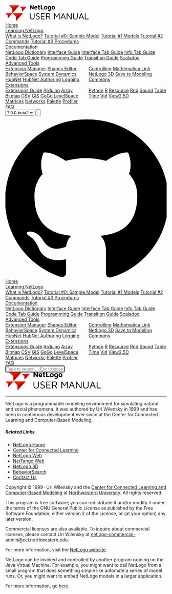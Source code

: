 <!DOCTYPE html>
<html lang="en">
	<head>
		<script src="script.js" type="module"></script>
		<meta charset="UTF-8" />
        <meta http-equiv="Content-Type" content="text/html; charset=UTF-8"/>
        <meta name="viewport" content="width=device-width, initial-scale=1">
		<title>NetLogo 7.0.0-beta2 — User Manual</title>
		<link rel="stylesheet" href="netlogo.css" type="text/css" />
		<link rel="icon" type="image/png" href="favicon/favicon-96x96.png" sizes="96x96" />
		<link rel="icon" type="image/svg+xml" href="favicon/favicon.svg" />
		<link rel="shortcut icon" href="favicon/favicon.ico" />
		<link rel="apple-touch-icon" sizes="180x180" href="favicon/apple-touch-icon.png" />
		<meta name="apple-mobile-web-app-title" content="Docs" />
		<link rel="manifest" href="favicon/site.webmanifest" />
	<body>
	<!------------  NAV  ------------>
<nav class="navbar">
	<input id="menu-toggle" type="checkbox" hidden />
	<div class="navbar__row">
		<div class="navbar__anchor">
			<label class="hamburger" for="menu-toggle"> <span></span><span></span><span></span> </label>
			<a href="/" class="navbar__brand"
				><svg width="261" height="50" viewBox="0 0 261 50" fill="none" xmlns="http://www.w3.org/2000/svg">
					<path
						d="M76.6661 13V-0.340001H79.4261L86.2861 8.9L85.3261 10.9V-0.340001H88.3061V13H85.8661L78.8861 3.88L79.6461 2.42V13H76.6661ZM95.6188 13.3C94.6054 13.3 93.7054 13.0933 92.9188 12.68C92.1454 12.2533 91.5388 11.6533 91.0988 10.88C90.6721 10.0933 90.4588 9.16 90.4588 8.08C90.4588 6.32 90.8921 4.96 91.7588 4C92.6388 3.02667 93.8921 2.54 95.5188 2.54C96.6388 2.54 97.5388 2.78 98.2188 3.26C98.9121 3.74 99.4188 4.44 99.7388 5.36C100.059 6.28 100.212 7.4 100.199 8.72H92.4988L92.1788 6.82H97.7388L97.2988 7.76C97.2854 6.68 97.1321 5.92 96.8388 5.48C96.5454 5.04 96.0654 4.82 95.3988 4.82C95.0254 4.82 94.6854 4.91333 94.3788 5.1C94.0854 5.28667 93.8521 5.6 93.6788 6.04C93.5188 6.46667 93.4388 7.06 93.4388 7.82C93.4388 8.78 93.6654 9.52 94.1188 10.04C94.5854 10.56 95.3254 10.82 96.3388 10.82C96.7121 10.82 97.0788 10.78 97.4388 10.7C97.8121 10.6067 98.1588 10.5 98.4788 10.38C98.7988 10.26 99.0721 10.1533 99.2988 10.06V12.62C98.8188 12.82 98.2788 12.98 97.6788 13.1C97.0921 13.2333 96.4054 13.3 95.6188 13.3ZM106.409 13.4C105.236 13.4 104.363 13.1267 103.789 12.58C103.216 12.02 102.929 11.2333 102.929 10.22V5.16H101.449V2.88H102.929V0.0999992H106.049V2.88H108.269V5.16H106.049V9.84C106.049 10.1867 106.123 10.4467 106.269 10.62C106.416 10.78 106.663 10.86 107.009 10.86C107.209 10.86 107.429 10.82 107.669 10.74C107.909 10.66 108.109 10.56 108.269 10.44V13C107.989 13.1467 107.683 13.2467 107.349 13.3C107.029 13.3667 106.716 13.4 106.409 13.4ZM110.631 13V-0.340001H113.871V10.46H119.671V13H110.631ZM126.185 13.3C124.478 13.3 123.191 12.8467 122.325 11.94C121.471 11.02 121.045 9.67333 121.045 7.9C121.045 5.99333 121.478 4.62667 122.345 3.8C123.225 2.96 124.505 2.54 126.185 2.54C127.318 2.54 128.265 2.73333 129.025 3.12C129.798 3.49333 130.378 4.07333 130.765 4.86C131.165 5.64667 131.365 6.66 131.365 7.9C131.365 9.67333 130.918 11.02 130.025 11.94C129.131 12.8467 127.851 13.3 126.185 13.3ZM126.185 10.92C126.678 10.92 127.085 10.8067 127.405 10.58C127.738 10.34 127.985 10 128.145 9.56C128.318 9.10667 128.405 8.55333 128.405 7.9C128.405 7.15333 128.318 6.56667 128.145 6.14C127.985 5.7 127.738 5.38667 127.405 5.2C127.071 5 126.665 4.9 126.185 4.9C125.678 4.9 125.265 5 124.945 5.2C124.625 5.4 124.385 5.72 124.225 6.16C124.078 6.58667 124.005 7.16667 124.005 7.9C124.005 8.91333 124.178 9.67333 124.525 10.18C124.885 10.6733 125.438 10.92 126.185 10.92ZM137.302 13.3C136.382 13.2467 135.588 13.0333 134.922 12.66C134.268 12.2867 133.755 11.74 133.382 11.02C133.022 10.2867 132.842 9.36667 132.842 8.26C132.842 7.14 132.982 6.21333 133.262 5.48C133.542 4.73333 133.928 4.15333 134.422 3.74C134.928 3.32667 135.535 3.03333 136.242 2.86C136.948 2.68667 137.735 2.6 138.602 2.6C139.442 2.6 140.175 2.70667 140.802 2.92C141.428 3.13333 141.915 3.44 142.262 3.84C142.608 4.24 142.782 4.73333 142.782 5.32V13.12C142.782 13.8267 142.668 14.4467 142.442 14.98C142.215 15.5267 141.875 15.98 141.422 16.34C140.982 16.7133 140.442 16.9933 139.802 17.18C139.175 17.3667 138.448 17.46 137.622 17.46C136.728 17.46 135.962 17.3933 135.322 17.26C134.695 17.14 134.215 16.9867 133.882 16.8V14.18C134.082 14.26 134.375 14.3667 134.762 14.5C135.148 14.6333 135.582 14.74 136.062 14.82C136.542 14.9133 137.022 14.96 137.502 14.96C138.128 14.96 138.608 14.8733 138.942 14.7C139.288 14.5267 139.528 14.2933 139.662 14C139.795 13.7067 139.862 13.3733 139.862 13V11.36L140.442 11.78C140.228 12.0867 139.975 12.3533 139.682 12.58C139.388 12.8067 139.042 12.98 138.642 13.1C138.255 13.2333 137.808 13.3 137.302 13.3ZM138.062 11.06C138.408 11.06 138.728 11.0267 139.022 10.96C139.315 10.88 139.595 10.7667 139.862 10.62V5.98C139.862 5.7 139.782 5.48667 139.622 5.34C139.462 5.19333 139.262 5.09333 139.022 5.04C138.782 4.98667 138.528 4.96 138.262 4.96C137.648 4.96 137.162 5.09333 136.802 5.36C136.455 5.62667 136.202 6 136.042 6.48C135.895 6.94667 135.822 7.48 135.822 8.08C135.822 9 136.028 9.72667 136.442 10.26C136.855 10.7933 137.395 11.06 138.062 11.06ZM149.837 13.3C148.13 13.3 146.844 12.8467 145.977 11.94C145.124 11.02 144.697 9.67333 144.697 7.9C144.697 5.99333 145.13 4.62667 145.997 3.8C146.877 2.96 148.157 2.54 149.837 2.54C150.97 2.54 151.917 2.73333 152.677 3.12C153.45 3.49333 154.03 4.07333 154.417 4.86C154.817 5.64667 155.017 6.66 155.017 7.9C155.017 9.67333 154.57 11.02 153.677 11.94C152.784 12.8467 151.504 13.3 149.837 13.3ZM149.837 10.92C150.33 10.92 150.737 10.8067 151.057 10.58C151.39 10.34 151.637 10 151.797 9.56C151.97 9.10667 152.057 8.55333 152.057 7.9C152.057 7.15333 151.97 6.56667 151.797 6.14C151.637 5.7 151.39 5.38667 151.057 5.2C150.724 5 150.317 4.9 149.837 4.9C149.33 4.9 148.917 5 148.597 5.2C148.277 5.4 148.037 5.72 147.877 6.16C147.73 6.58667 147.657 7.16667 147.657 7.9C147.657 8.91333 147.83 9.67333 148.177 10.18C148.537 10.6733 149.09 10.92 149.837 10.92Z"
						fill="black"
					/>
					<path
						d="M83.9923 44.28C81.6776 44.28 79.8763 43.5987 78.5883 42.236C77.319 40.8733 76.6843 38.9227 76.6843 36.384V25.324H78.7003V36.496C78.7003 38.4933 79.1483 39.9773 80.0443 40.948C80.9403 41.9 82.2563 42.376 83.9923 42.376C85.7283 42.376 87.0536 41.9 87.9683 40.948C88.883 39.9773 89.3403 38.4933 89.3403 36.496V25.324H91.3003V36.384C91.3003 38.0827 91.011 39.52 90.4323 40.696C89.8536 41.872 89.023 42.768 87.9403 43.384C86.8576 43.9813 85.5416 44.28 83.9923 44.28ZM101.083 44.28C100.15 44.28 99.3564 44.2147 98.703 44.084C98.0497 43.9533 97.4617 43.7667 96.939 43.524C96.4163 43.2813 95.847 43.0013 95.231 42.684V40.5C95.8283 41.004 96.631 41.452 97.639 41.844C98.647 42.236 99.823 42.432 101.167 42.432C102.586 42.432 103.612 42.1333 104.247 41.536C104.9 40.92 105.227 40.1453 105.227 39.212C105.227 38.428 105.012 37.8027 104.583 37.336C104.154 36.8507 103.603 36.4587 102.931 36.16C102.259 35.8427 101.55 35.544 100.803 35.264C100.168 35.04 99.5337 34.8067 98.899 34.564C98.283 34.3027 97.723 33.9853 97.219 33.612C96.715 33.22 96.3137 32.7253 96.015 32.128C95.7163 31.512 95.567 30.7467 95.567 29.832C95.567 29.328 95.6603 28.796 95.847 28.236C96.0523 27.676 96.3697 27.1533 96.799 26.668C97.247 26.1827 97.835 25.7907 98.563 25.492C99.3097 25.1933 100.215 25.044 101.279 25.044C102.007 25.044 102.623 25.1 103.127 25.212C103.65 25.3053 104.144 25.4547 104.611 25.66C105.078 25.8467 105.6 26.08 106.179 26.36V28.432C105.694 28.152 105.227 27.9 104.779 27.676C104.35 27.4333 103.864 27.2467 103.323 27.116C102.8 26.9667 102.156 26.892 101.391 26.892C100.476 26.892 99.739 27.0227 99.179 27.284C98.6377 27.5453 98.2363 27.8907 97.975 28.32C97.7323 28.7493 97.611 29.2067 97.611 29.692C97.611 30.4573 97.779 31.064 98.115 31.512C98.4697 31.96 98.955 32.3333 99.571 32.632C100.206 32.912 100.934 33.192 101.755 33.472C102.408 33.696 103.062 33.948 103.715 34.228C104.368 34.4893 104.956 34.8253 105.479 35.236C106.02 35.628 106.45 36.132 106.767 36.748C107.103 37.3453 107.271 38.092 107.271 38.988C107.271 39.828 107.084 40.6587 106.711 41.48C106.338 42.2827 105.703 42.9547 104.807 43.496C103.911 44.0187 102.67 44.28 101.083 44.28ZM111.042 44V25.324H122.83V27.228H113.058V33.668H121.654V35.628H113.058V42.096H122.83V44H111.042ZM127.032 44V25.324H134.704C136.533 25.324 137.905 25.7813 138.82 26.696C139.753 27.6107 140.22 28.964 140.22 30.756C140.22 31.8387 139.996 32.8 139.548 33.64C139.1 34.48 138.474 35.1427 137.672 35.628C136.869 36.1133 135.926 36.356 134.844 36.356L135.684 35.796L141.06 44H138.68L133.136 35.432L134.144 36.468H129.048V44H127.032ZM129.048 34.564H133.78C135.329 34.564 136.449 34.256 137.14 33.64C137.849 33.0053 138.204 32.0907 138.204 30.896C138.204 29.776 137.942 28.8893 137.42 28.236C136.897 27.564 135.917 27.228 134.48 27.228H129.048V34.564ZM152.257 44V25.324H154.441L161.357 35.936L159.985 36.244L167.293 25.324H169.477V44H167.461V27.34H168.357L160.657 38.148L153.545 27.564L154.273 26.528V44H152.257ZM172.141 44L179.589 25.324H181.605L189.025 44H186.869L180.401 27.2L180.821 27.144L174.325 44H172.141ZM175.417 38.176L176.285 36.244H185.441L185.581 38.176H175.417ZM191.674 44V25.324H193.97L205.618 41.76L205.114 42.544V25.324H207.13V44H204.862L192.766 26.948L193.69 26.08V44H191.674ZM218.909 44.28C216.594 44.28 214.793 43.5987 213.505 42.236C212.235 40.8733 211.601 38.9227 211.601 36.384V25.324H213.617V36.496C213.617 38.4933 214.065 39.9773 214.961 40.948C215.857 41.9 217.173 42.376 218.909 42.376C220.645 42.376 221.97 41.9 222.885 40.948C223.799 39.9773 224.257 38.4933 224.257 36.496V25.324H226.217V36.384C226.217 38.0827 225.927 39.52 225.349 40.696C224.77 41.872 223.939 42.768 222.857 43.384C221.774 43.9813 220.458 44.28 218.909 44.28ZM228.887 44L236.335 25.324H238.351L245.771 44H243.615L237.147 27.2L237.567 27.144L231.071 44H228.887ZM232.163 38.176L233.031 36.244H242.187L242.327 38.176H232.163ZM248.419 44V25.324H250.435V42.04H259.983V44H248.419Z"
						fill="black"
					/>
					<g clip-path="url(#clip0_1_80)">
						<g clip-path="url(#paint0_angular_1_80_clip_path)" data-figma-skip-parse="true">
							<g transform="matrix(0.0191234 -0.00861445 0.00861444 0.0191234 24.5732 8.78025)">
								<foreignObject x="-1071.43" y="-1071.43" width="2142.86" height="2142.86"
									><div
										xmlns="http://www.w3.org/1999/xhtml"
										style="
											background: conic-gradient(
												from 90deg,
												rgba(200, 2, 0, 1) 0deg,
												rgba(195, 0, 0, 1) 0.0794891deg,
												rgba(191, 0, 0, 1) 116.448deg,
												rgba(223, 24, 0, 1) 127.48deg,
												rgba(223, 24, 0, 1) 235.378deg,
												rgba(255, 22, 0, 1) 240.998deg,
												rgba(243, 21, 0, 1) 359.438deg,
												rgba(200, 2, 0, 1) 360deg
											);
											height: 100%;
											width: 100%;
											opacity: 1;
										"
									></div
								></foreignObject>
							</g>
						</g>
						<path
							d="M43.6966 0.165806L10.8397 0.178574L21.1584 10.3186L21.9154 24.7658L43.6966 0.165806Z"
							data-figma-gradient-fill="{&#34;type&#34;:&#34;GRADIENT_ANGULAR&#34;,&#34;stops&#34;:[{&#34;color&#34;:{&#34;r&#34;:0.76470589637756348,&#34;g&#34;:0.0,&#34;b&#34;:0.0,&#34;a&#34;:1.0},&#34;position&#34;:0.00022080302005633712},{&#34;color&#34;:{&#34;r&#34;:0.75082629919052124,&#34;g&#34;:0.0,&#34;b&#34;:0.0,&#34;a&#34;:1.0},&#34;position&#34;:0.32346612215042114},{&#34;color&#34;:{&#34;r&#34;:0.87450981140136719,&#34;g&#34;:0.094117648899555206,&#34;b&#34;:0.0,&#34;a&#34;:1.0},&#34;position&#34;:0.35411190986633301},{&#34;color&#34;:{&#34;r&#34;:0.87450981140136719,&#34;g&#34;:0.094117648899555206,&#34;b&#34;:0.0,&#34;a&#34;:1.0},&#34;position&#34;:0.65382820367813110},{&#34;color&#34;:{&#34;r&#34;:1.0,&#34;g&#34;:0.086419761180877686,&#34;b&#34;:0.0,&#34;a&#34;:1.0},&#34;position&#34;:0.66943931579589844},{&#34;color&#34;:{&#34;r&#34;:0.95294117927551270,&#34;g&#34;:0.082352943718433380,&#34;b&#34;:0.0,&#34;a&#34;:1.0},&#34;position&#34;:0.99844002723693848}],&#34;stopsVar&#34;:[{&#34;color&#34;:{&#34;r&#34;:0.76470589637756348,&#34;g&#34;:0.0,&#34;b&#34;:0.0,&#34;a&#34;:1.0},&#34;position&#34;:0.00022080302005633712},{&#34;color&#34;:{&#34;r&#34;:0.75082629919052124,&#34;g&#34;:0.0,&#34;b&#34;:0.0,&#34;a&#34;:1.0},&#34;position&#34;:0.32346612215042114},{&#34;color&#34;:{&#34;r&#34;:0.87450981140136719,&#34;g&#34;:0.094117648899555206,&#34;b&#34;:0.0,&#34;a&#34;:1.0},&#34;position&#34;:0.35411190986633301},{&#34;color&#34;:{&#34;r&#34;:0.87450981140136719,&#34;g&#34;:0.094117648899555206,&#34;b&#34;:0.0,&#34;a&#34;:1.0},&#34;position&#34;:0.65382820367813110},{&#34;color&#34;:{&#34;r&#34;:1.0,&#34;g&#34;:0.086419761180877686,&#34;b&#34;:0.0,&#34;a&#34;:1.0},&#34;position&#34;:0.66943931579589844},{&#34;color&#34;:{&#34;r&#34;:0.95294117927551270,&#34;g&#34;:0.082352943718433380,&#34;b&#34;:0.0,&#34;a&#34;:1.0},&#34;position&#34;:0.99844002723693848}],&#34;transform&#34;:{&#34;m00&#34;:38.246723175048828,&#34;m01&#34;:17.228889465332031,&#34;m02&#34;:-3.1645612716674805,&#34;m10&#34;:-17.228891372680664,&#34;m11&#34;:38.246719360351562,&#34;m12&#34;:-1.7286592721939087},&#34;opacity&#34;:1.0,&#34;blendMode&#34;:&#34;NORMAL&#34;,&#34;visible&#34;:true}"
						/>
					</g>
					<g clip-path="url(#clip1_1_80)">
						<g clip-path="url(#paint1_angular_1_80_clip_path)" data-figma-skip-parse="true">
							<g transform="matrix(0.0191234 -0.00861445 0.00861444 0.0191234 35.8408 33.4802)">
								<foreignObject x="-1071.43" y="-1071.43" width="2142.86" height="2142.86"
									><div
										xmlns="http://www.w3.org/1999/xhtml"
										style="
											background: conic-gradient(
												from 90deg,
												rgba(200, 2, 0, 1) 0deg,
												rgba(195, 0, 0, 1) 0.0794891deg,
												rgba(191, 0, 0, 1) 116.448deg,
												rgba(223, 24, 0, 1) 127.48deg,
												rgba(223, 24, 0, 1) 235.378deg,
												rgba(255, 22, 0, 1) 240.998deg,
												rgba(243, 21, 0, 1) 359.438deg,
												rgba(200, 2, 0, 1) 360deg
											);
											height: 100%;
											width: 100%;
											opacity: 1;
										"
									></div
								></foreignObject>
							</g>
						</g>
						<path
							d="M54.9642 24.8658L22.1072 24.8785L32.4259 35.0185L33.183 49.4657L54.9642 24.8658Z"
							data-figma-gradient-fill="{&#34;type&#34;:&#34;GRADIENT_ANGULAR&#34;,&#34;stops&#34;:[{&#34;color&#34;:{&#34;r&#34;:0.76470589637756348,&#34;g&#34;:0.0,&#34;b&#34;:0.0,&#34;a&#34;:1.0},&#34;position&#34;:0.00022080302005633712},{&#34;color&#34;:{&#34;r&#34;:0.75082629919052124,&#34;g&#34;:0.0,&#34;b&#34;:0.0,&#34;a&#34;:1.0},&#34;position&#34;:0.32346612215042114},{&#34;color&#34;:{&#34;r&#34;:0.87450981140136719,&#34;g&#34;:0.094117648899555206,&#34;b&#34;:0.0,&#34;a&#34;:1.0},&#34;position&#34;:0.35411190986633301},{&#34;color&#34;:{&#34;r&#34;:0.87450981140136719,&#34;g&#34;:0.094117648899555206,&#34;b&#34;:0.0,&#34;a&#34;:1.0},&#34;position&#34;:0.65382820367813110},{&#34;color&#34;:{&#34;r&#34;:1.0,&#34;g&#34;:0.086419761180877686,&#34;b&#34;:0.0,&#34;a&#34;:1.0},&#34;position&#34;:0.66943931579589844},{&#34;color&#34;:{&#34;r&#34;:0.95294117927551270,&#34;g&#34;:0.082352943718433380,&#34;b&#34;:0.0,&#34;a&#34;:1.0},&#34;position&#34;:0.99844002723693848}],&#34;stopsVar&#34;:[{&#34;color&#34;:{&#34;r&#34;:0.76470589637756348,&#34;g&#34;:0.0,&#34;b&#34;:0.0,&#34;a&#34;:1.0},&#34;position&#34;:0.00022080302005633712},{&#34;color&#34;:{&#34;r&#34;:0.75082629919052124,&#34;g&#34;:0.0,&#34;b&#34;:0.0,&#34;a&#34;:1.0},&#34;position&#34;:0.32346612215042114},{&#34;color&#34;:{&#34;r&#34;:0.87450981140136719,&#34;g&#34;:0.094117648899555206,&#34;b&#34;:0.0,&#34;a&#34;:1.0},&#34;position&#34;:0.35411190986633301},{&#34;color&#34;:{&#34;r&#34;:0.87450981140136719,&#34;g&#34;:0.094117648899555206,&#34;b&#34;:0.0,&#34;a&#34;:1.0},&#34;position&#34;:0.65382820367813110},{&#34;color&#34;:{&#34;r&#34;:1.0,&#34;g&#34;:0.086419761180877686,&#34;b&#34;:0.0,&#34;a&#34;:1.0},&#34;position&#34;:0.66943931579589844},{&#34;color&#34;:{&#34;r&#34;:0.95294117927551270,&#34;g&#34;:0.082352943718433380,&#34;b&#34;:0.0,&#34;a&#34;:1.0},&#34;position&#34;:0.99844002723693848}],&#34;transform&#34;:{&#34;m00&#34;:38.246723175048828,&#34;m01&#34;:17.228889465332031,&#34;m02&#34;:8.1030168533325195,&#34;m10&#34;:-17.228891372680664,&#34;m11&#34;:38.246719360351562,&#34;m12&#34;:22.971292495727539},&#34;opacity&#34;:1.0,&#34;blendMode&#34;:&#34;NORMAL&#34;,&#34;visible&#34;:true}"
						/>
					</g>
					<g clip-path="url(#clip2_1_80)">
						<g clip-path="url(#paint2_angular_1_80_clip_path)" data-figma-skip-parse="true">
							<g transform="matrix(0.012641 -0.00569436 0.00569436 0.012641 9.15805 30.5895)">
								<foreignObject x="-1071.43" y="-1071.43" width="2142.86" height="2142.86"
									><div
										xmlns="http://www.w3.org/1999/xhtml"
										style="
											background: conic-gradient(
												from 90deg,
												rgba(200, 2, 0, 1) 0deg,
												rgba(195, 0, 0, 1) 0.0794891deg,
												rgba(191, 0, 0, 1) 116.448deg,
												rgba(223, 24, 0, 1) 127.48deg,
												rgba(223, 24, 0, 1) 235.378deg,
												rgba(255, 22, 0, 1) 240.998deg,
												rgba(243, 21, 0, 1) 359.438deg,
												rgba(200, 2, 0, 1) 360deg
											);
											height: 100%;
											width: 100%;
											opacity: 1;
										"
									></div
								></foreignObject>
							</g>
						</g>
						<path
							d="M21.7991 24.8951L0.0798187 24.9035L6.90073 31.6063L7.40114 41.1563L21.7991 24.8951Z"
							data-figma-gradient-fill="{&#34;type&#34;:&#34;GRADIENT_ANGULAR&#34;,&#34;stops&#34;:[{&#34;color&#34;:{&#34;r&#34;:0.76470589637756348,&#34;g&#34;:0.0,&#34;b&#34;:0.0,&#34;a&#34;:1.0},&#34;position&#34;:0.00022080302005633712},{&#34;color&#34;:{&#34;r&#34;:0.75082629919052124,&#34;g&#34;:0.0,&#34;b&#34;:0.0,&#34;a&#34;:1.0},&#34;position&#34;:0.32346612215042114},{&#34;color&#34;:{&#34;r&#34;:0.87450981140136719,&#34;g&#34;:0.094117648899555206,&#34;b&#34;:0.0,&#34;a&#34;:1.0},&#34;position&#34;:0.35411190986633301},{&#34;color&#34;:{&#34;r&#34;:0.87450981140136719,&#34;g&#34;:0.094117648899555206,&#34;b&#34;:0.0,&#34;a&#34;:1.0},&#34;position&#34;:0.65382820367813110},{&#34;color&#34;:{&#34;r&#34;:1.0,&#34;g&#34;:0.086419761180877686,&#34;b&#34;:0.0,&#34;a&#34;:1.0},&#34;position&#34;:0.66943931579589844},{&#34;color&#34;:{&#34;r&#34;:0.95294117927551270,&#34;g&#34;:0.082352943718433380,&#34;b&#34;:0.0,&#34;a&#34;:1.0},&#34;position&#34;:0.99844002723693848}],&#34;stopsVar&#34;:[{&#34;color&#34;:{&#34;r&#34;:0.76470589637756348,&#34;g&#34;:0.0,&#34;b&#34;:0.0,&#34;a&#34;:1.0},&#34;position&#34;:0.00022080302005633712},{&#34;color&#34;:{&#34;r&#34;:0.75082629919052124,&#34;g&#34;:0.0,&#34;b&#34;:0.0,&#34;a&#34;:1.0},&#34;position&#34;:0.32346612215042114},{&#34;color&#34;:{&#34;r&#34;:0.87450981140136719,&#34;g&#34;:0.094117648899555206,&#34;b&#34;:0.0,&#34;a&#34;:1.0},&#34;position&#34;:0.35411190986633301},{&#34;color&#34;:{&#34;r&#34;:0.87450981140136719,&#34;g&#34;:0.094117648899555206,&#34;b&#34;:0.0,&#34;a&#34;:1.0},&#34;position&#34;:0.65382820367813110},{&#34;color&#34;:{&#34;r&#34;:1.0,&#34;g&#34;:0.086419761180877686,&#34;b&#34;:0.0,&#34;a&#34;:1.0},&#34;position&#34;:0.66943931579589844},{&#34;color&#34;:{&#34;r&#34;:0.95294117927551270,&#34;g&#34;:0.082352943718433380,&#34;b&#34;:0.0,&#34;a&#34;:1.0},&#34;position&#34;:0.99844002723693848}],&#34;transform&#34;:{&#34;m00&#34;:25.282018661499023,&#34;m01&#34;:11.388715744018555,&#34;m02&#34;:-9.1773138046264648,&#34;m10&#34;:-11.388717651367188,&#34;m11&#34;:25.282012939453125,&#34;m12&#34;:23.6428222656250},&#34;opacity&#34;:1.0,&#34;blendMode&#34;:&#34;NORMAL&#34;,&#34;visible&#34;:true}"
						/>
					</g>
					<g clip-path="url(#clip3_1_80)">
						<g clip-path="url(#paint3_angular_1_80_clip_path)" data-figma-skip-parse="true">
							<g transform="matrix(0.012641 -0.00569436 0.00569436 0.012641 53.6131 9.85192)">
								<foreignObject x="-1071.43" y="-1071.43" width="2142.86" height="2142.86"
									><div
										xmlns="http://www.w3.org/1999/xhtml"
										style="
											background: conic-gradient(
												from 90deg,
												rgba(200, 2, 0, 1) 0deg,
												rgba(195, 0, 0, 1) 0.0794891deg,
												rgba(191, 0, 0, 1) 116.448deg,
												rgba(223, 24, 0, 1) 127.48deg,
												rgba(223, 24, 0, 1) 235.378deg,
												rgba(255, 22, 0, 1) 240.998deg,
												rgba(243, 21, 0, 1) 359.438deg,
												rgba(200, 2, 0, 1) 360deg
											);
											height: 100%;
											width: 100%;
											opacity: 1;
										"
									></div
								></foreignObject>
							</g>
						</g>
						<path
							d="M66.2541 4.15756L44.5349 4.166L51.3558 10.8688L51.8562 20.4187L66.2541 4.15756Z"
							data-figma-gradient-fill="{&#34;type&#34;:&#34;GRADIENT_ANGULAR&#34;,&#34;stops&#34;:[{&#34;color&#34;:{&#34;r&#34;:0.76470589637756348,&#34;g&#34;:0.0,&#34;b&#34;:0.0,&#34;a&#34;:1.0},&#34;position&#34;:0.00022080302005633712},{&#34;color&#34;:{&#34;r&#34;:0.75082629919052124,&#34;g&#34;:0.0,&#34;b&#34;:0.0,&#34;a&#34;:1.0},&#34;position&#34;:0.32346612215042114},{&#34;color&#34;:{&#34;r&#34;:0.87450981140136719,&#34;g&#34;:0.094117648899555206,&#34;b&#34;:0.0,&#34;a&#34;:1.0},&#34;position&#34;:0.35411190986633301},{&#34;color&#34;:{&#34;r&#34;:0.87450981140136719,&#34;g&#34;:0.094117648899555206,&#34;b&#34;:0.0,&#34;a&#34;:1.0},&#34;position&#34;:0.65382820367813110},{&#34;color&#34;:{&#34;r&#34;:1.0,&#34;g&#34;:0.086419761180877686,&#34;b&#34;:0.0,&#34;a&#34;:1.0},&#34;position&#34;:0.66943931579589844},{&#34;color&#34;:{&#34;r&#34;:0.95294117927551270,&#34;g&#34;:0.082352943718433380,&#34;b&#34;:0.0,&#34;a&#34;:1.0},&#34;position&#34;:0.99844002723693848}],&#34;stopsVar&#34;:[{&#34;color&#34;:{&#34;r&#34;:0.76470589637756348,&#34;g&#34;:0.0,&#34;b&#34;:0.0,&#34;a&#34;:1.0},&#34;position&#34;:0.00022080302005633712},{&#34;color&#34;:{&#34;r&#34;:0.75082629919052124,&#34;g&#34;:0.0,&#34;b&#34;:0.0,&#34;a&#34;:1.0},&#34;position&#34;:0.32346612215042114},{&#34;color&#34;:{&#34;r&#34;:0.87450981140136719,&#34;g&#34;:0.094117648899555206,&#34;b&#34;:0.0,&#34;a&#34;:1.0},&#34;position&#34;:0.35411190986633301},{&#34;color&#34;:{&#34;r&#34;:0.87450981140136719,&#34;g&#34;:0.094117648899555206,&#34;b&#34;:0.0,&#34;a&#34;:1.0},&#34;position&#34;:0.65382820367813110},{&#34;color&#34;:{&#34;r&#34;:1.0,&#34;g&#34;:0.086419761180877686,&#34;b&#34;:0.0,&#34;a&#34;:1.0},&#34;position&#34;:0.66943931579589844},{&#34;color&#34;:{&#34;r&#34;:0.95294117927551270,&#34;g&#34;:0.082352943718433380,&#34;b&#34;:0.0,&#34;a&#34;:1.0},&#34;position&#34;:0.99844002723693848}],&#34;transform&#34;:{&#34;m00&#34;:25.282016754150391,&#34;m01&#34;:11.388714790344238,&#34;m02&#34;:35.277732849121094,&#34;m10&#34;:-11.388716697692871,&#34;m11&#34;:25.282012939453125,&#34;m12&#34;:2.9052729606628418},&#34;opacity&#34;:1.0,&#34;blendMode&#34;:&#34;NORMAL&#34;,&#34;visible&#34;:true}"
						/>
					</g>
					<defs>
						<clipPath id="paint0_angular_1_80_clip_path">
							<path d="M43.6966 0.165806L10.8397 0.178574L21.1584 10.3186L21.9154 24.7658L43.6966 0.165806Z" />
						</clipPath>
						<clipPath id="paint1_angular_1_80_clip_path">
							<path d="M54.9642 24.8658L22.1072 24.8785L32.4259 35.0185L33.183 49.4657L54.9642 24.8658Z" />
						</clipPath>
						<clipPath id="paint2_angular_1_80_clip_path">
							<path d="M21.7991 24.8951L0.0798187 24.9035L6.90073 31.6063L7.40114 41.1563L21.7991 24.8951Z" />
						</clipPath>
						<clipPath id="paint3_angular_1_80_clip_path">
							<path d="M66.2541 4.15756L44.5349 4.166L51.3558 10.8688L51.8562 20.4187L66.2541 4.15756Z" />
						</clipPath>
						<clipPath id="clip0_1_80">
							<rect width="36" height="36" fill="white" transform="translate(6.23242 -2.69995) rotate(-24.25)" />
						</clipPath>
						<clipPath id="clip1_1_80">
							<rect width="36" height="36" fill="white" transform="translate(17.5 22) rotate(-24.25)" />
						</clipPath>
						<clipPath id="clip2_1_80">
							<rect width="24" height="24" fill="white" transform="translate(-3.10001 22.95) rotate(-24.25)" />
						</clipPath>
						<clipPath id="clip3_1_80">
							<rect width="20" height="20" fill="white" transform="translate(44 3.21437) rotate(-24.25)" />
						</clipPath>
					</defs>
				</svg>
			</a>
		</div>
		<div class="visible-lg">
		<div class="navbar__links">
	<!-- Intro -->
	<div class="navbar__item">
		<a href="/docs/">Home</a>
	</div>
	<!-- Learning -->
	<div class="navbar__item">
		<a href="whatis.html">Learning NetLogo</a>
		<div class="dropdown__menu">
			<a href="whatis.html">What is NetLogo?</a>
			<a href="sample.html">Tutorial #0: Sample Model</a>
			<a href="tutorial1.html">Tutorial #1 Models</a>
			<a href="tutorial2.html">Tutorial #2 Commands</a>
			<a href="tutorial3.html">Tutorial #3 Procedures</a>
		</div>
	</div>
	<!-- Reference -->
	<div class="navbar__item">
		<a href="interface.html">Documentation</a>
		<div class="dropdown__menu">
			<a href="dictionary.html">NetLogo Dictionary</a>
			<a href="interface.html">Interface Guide</a>
			<a href="interfacetab.html">Interface Tab Guide</a>
			<a href="infotab.html">Info Tab Guide</a>
			<a href="codetab.html">Code Tab Guide</a>
			<a href="programming.html">Programming Guide</a>
			<a href="transition.html">Transition Guide</a>
			<a href="scaladoc">Scaladoc</a>
		</div>
	</div>
	<!-- Features -->
	<div class="navbar__item">
		<a href="extension-manager.html">Advanced Tools</a>
		<div class="dropdown__menu" style="column-count: 2; column-gap: 1rem; row-gap: 0.5rem">
			<a href="extension-manager.html">Extension Manager</a>
			<a href="shapes.html">Shapes Editor</a>
			<a href="behaviorspace.html">BehaviorSpace</a>
			<a href="systemdynamics.html">System Dynamics</a>
			<a href="hubnet.html">HubNet</a>
			<a href="hubnet-authoring.html">HubNet Authoring</a>
			<a href="logging.html">Logging</a>
			<a href="controlling.html">Controlling</a>
			<a href="mathematica.html">Mathematica Link</a>
			<a href="3d.html">NetLogo 3D</a>
			<a href="modelingcommons.html">Save to Modeling Commons</a>
		</div>
	</div>
	<!-- Extensions -->
	<div class="navbar__item">
		<a href="extensions.html">Extensions</a>
		<div class="dropdown__menu" style="column-count: 2; column-gap: 1rem; row-gap: 0.5rem">
			<a href="extensions.html">Extensions Guide</a>
			<a href="arduino.html">Arduino</a>
			<a href="array.html">Array</a>
			<a href="bitmap.html">Bitmap</a>
			<a href="csv.html">CSV</a>
			<a href="gis.html">GIS</a>
			<a href="gogo.html">GoGo</a>
			<a href="ls.html">LevelSpace</a>
			<a href="matrix.html">Matrices</a>
			<a href="nw.html">Networks</a>
			<a href="palette.html">Palette</a>
			<a href="profiler.html">Profiler</a>
			<a href="py.html">Python</a>
			<a href="r.html">R</a>
			<a href="resource.html">Resource</a>
			<a href="rnd.html">Rnd</a>
			<a href="sound.html">Sound</a>
			<a href="table.html">Table</a>
			<a href="time.html">Time</a>
			<a href="vid.html">Vid</a>
			<a href="view2.5d.html">View2.5D</a>
		</div>
	</div>
	<!-- FAQ -->
	<div class="navbar__item"><a href="faq.html">FAQ</a></div>
</div>
		</div>
		<div class="navbar__actions">
			<!-- Version / Actions -->
			<select id="version-select" class="version-select" aria-label="Select version">
				<option selected value="this">7.0.0-beta2</option>
				<option value="https://ccl.northwestern.edu/netlogo/6.4.0/docs/">6.4</option>
				<option value="https://ccl.northwestern.edu/netlogo/6.3.0/docs/">6.3.0</option>
				<option value="https://ccl.northwestern.edu/netlogo/6.2.2/docs/">6.2.2</option>
				<option value="https://ccl.northwestern.edu/netlogo/6.1.1/docs/">6.1.1</option>
				<option value="https://ccl.northwestern.edu/netlogo/6.0.4/docs/">6.0.4</option>
				<option value="https://ccl.northwestern.edu/netlogo/6.0-BETA1/docs/">6.0beta</option>
				<option value="https://ccl.northwestern.edu/netlogo/5.3.1/docs/">5.3.1</option>
				<option value="https://ccl.northwestern.edu/netlogo/5.2.1/docs/">5.2.1</option>
				<option value="https://ccl.northwestern.edu/netlogo/5.1.0/docs/">5.1.0</option>
				<option value="https://ccl.northwestern.edu/netlogo/5.0/docs/">5.0</option>
				<option value="https://ccl.northwestern.edu/netlogo/4.1/docs/">4.1</option>
				<option value="https://ccl.northwestern.edu/netlogo/4.0/docs/">4.0</option>
				<option value="https://ccl.northwestern.edu/netlogo/3.1/docs/">3.1</option>
				<option value="https://ccl.northwestern.edu/netlogo/3.0/docs/">3.0</option>
				<option value="https://ccl.northwestern.edu/netlogo/2.1/docs/">2.1</option>
				<option value="https://ccl.northwestern.edu/netlogo/2.0/docs/">2.0</option>
				<option value="https://ccl.northwestern.edu/netlogo/1.2/docs/">1.2</option>
				<option value="https://ccl.northwestern.edu/netlogo/1.1/docs/">1.1</option>
				<option value="https://ccl.northwestern.edu/netlogo/1.0/docs/">1.0</option>
			</select>
			<button class="navbar__action hidden" id="searchBtn" aria-label="Search (⌘K)">
				<!-- Search icon -->
				<svg viewBox="0 0 24 24">
					<path
						d="M10 2a8 8 0 0 1 5.29 13.93l5.4 5.4-1.42 1.42-5.4-5.4A8 8 0 1 1 10 2m0 2a6 6 0 1 0 0 12A6 6 0 0 0 10 4z"
					/>
				</svg>
			</button>
			<a class="navbar__action" href="https://github.com/NetLogo/NetLogo" aria-label="GitHub" target="_blank">
				<!-- GitHub logo -->
				<svg viewBox="0 0 24 24">
					<path
						d="M12 .5a12 12 0 0 0-3.79 23.4c.6.11.82-.26.82-.58v-2.04c-3.34.72-4.04-1.61-4.04-1.61-.55-1.4-1.34-1.77-1.34-1.77-1.09-.74.08-.73.08-.73 1.2.08 1.83 1.23 1.83 1.23 1.07 1.84 2.8 1.31 3.48 1.01.11-.78.42-1.31.76-1.61-2.67-.3-5.47-1.34-5.47-5.96 0-1.32.47-2.4 1.23-3.24-.12-.3-.53-1.52.12-3.17 0 0 1.01-.32 3.3 1.23a11.32 11.32 0 0 1 6 0c2.3-1.55 3.3-1.23 3.3-1.23.65 1.65.24 2.87.12 3.17.77.84 1.23 1.92 1.23 3.24 0 4.63-2.8 5.66-5.47 5.96.43.38.81 1.12.81 2.25v3.34c0 .32.22.7.83.58A12 12 0 0 0 12 .5z"
					/>
				</svg>
			</a>
		</div>
	</div>
	<div class="navbar__links__mobile hidden-lg">
		<div class="navbar__links">
	<!-- Intro -->
	<div class="navbar__item">
		<a href="/docs/">Home</a>
	</div>
	<!-- Learning -->
	<div class="navbar__item">
		<a href="whatis.html">Learning NetLogo</a>
		<div class="dropdown__menu">
			<a href="whatis.html">What is NetLogo?</a>
			<a href="sample.html">Tutorial #0: Sample Model</a>
			<a href="tutorial1.html">Tutorial #1 Models</a>
			<a href="tutorial2.html">Tutorial #2 Commands</a>
			<a href="tutorial3.html">Tutorial #3 Procedures</a>
		</div>
	</div>
	<!-- Reference -->
	<div class="navbar__item">
		<a href="interface.html">Documentation</a>
		<div class="dropdown__menu">
			<a href="dictionary.html">NetLogo Dictionary</a>
			<a href="interface.html">Interface Guide</a>
			<a href="interfacetab.html">Interface Tab Guide</a>
			<a href="infotab.html">Info Tab Guide</a>
			<a href="codetab.html">Code Tab Guide</a>
			<a href="programming.html">Programming Guide</a>
			<a href="transition.html">Transition Guide</a>
			<a href="scaladoc">Scaladoc</a>
		</div>
	</div>
	<!-- Features -->
	<div class="navbar__item">
		<a href="extension-manager.html">Advanced Tools</a>
		<div class="dropdown__menu" style="column-count: 2; column-gap: 1rem; row-gap: 0.5rem">
			<a href="extension-manager.html">Extension Manager</a>
			<a href="shapes.html">Shapes Editor</a>
			<a href="behaviorspace.html">BehaviorSpace</a>
			<a href="systemdynamics.html">System Dynamics</a>
			<a href="hubnet.html">HubNet</a>
			<a href="hubnet-authoring.html">HubNet Authoring</a>
			<a href="logging.html">Logging</a>
			<a href="controlling.html">Controlling</a>
			<a href="mathematica.html">Mathematica Link</a>
			<a href="3d.html">NetLogo 3D</a>
			<a href="modelingcommons.html">Save to Modeling Commons</a>
		</div>
	</div>
	<!-- Extensions -->
	<div class="navbar__item">
		<a href="extensions.html">Extensions</a>
		<div class="dropdown__menu" style="column-count: 2; column-gap: 1rem; row-gap: 0.5rem">
			<a href="extensions.html">Extensions Guide</a>
			<a href="arduino.html">Arduino</a>
			<a href="array.html">Array</a>
			<a href="bitmap.html">Bitmap</a>
			<a href="csv.html">CSV</a>
			<a href="gis.html">GIS</a>
			<a href="gogo.html">GoGo</a>
			<a href="ls.html">LevelSpace</a>
			<a href="matrix.html">Matrices</a>
			<a href="nw.html">Networks</a>
			<a href="palette.html">Palette</a>
			<a href="profiler.html">Profiler</a>
			<a href="py.html">Python</a>
			<a href="r.html">R</a>
			<a href="resource.html">Resource</a>
			<a href="rnd.html">Rnd</a>
			<a href="sound.html">Sound</a>
			<a href="table.html">Table</a>
			<a href="time.html">Time</a>
			<a href="vid.html">Vid</a>
			<a href="view2.5d.html">View2.5D</a>
		</div>
	</div>
	<!-- FAQ -->
	<div class="navbar__item"><a href="faq.html">FAQ</a></div>
</div>
	</div>
</nav>
<!-- ------------ SEARCH MODAL ------------ -->
<section class="search-modal" id="searchModal" role="dialog" aria-modal="true" aria-label="Search">
	<div class="search-box">
		<input type="text" placeholder="Type to search… Esc to close" autofocus />
	</div>
</section>
<!-- ------------ END NAVBAR ------------ -->
<footer class="nl-container-full mt-5 landing px-standard gap-3 hidden-important">
	<div class="nl-col nl-col-lg-4 px-1 py-2">
		<div class="nl-col nl-col-lg-3 flex flex-col align-items-left">
			<img class="h-fit mt-0 mx-0" src="images/user-manual-logo.png" alt="User Manual Logo" style="max-width: 300px" />
			<hr />
			<p>
				NetLogo is a programmable modeling environment for simulating natural and social phenomena. It was authored by
				Uri Wilensky in 1999 and has been in continuous development ever since at the Center for Connected Learning and
				Computer-Based Modeling.
			</p>
		</div>
	</div>
	<div class="nl-col nl-col-lg-3 px-1 py-2">
		<div>
			<h5 class="mt-0">Related Links</h5>
			<ul>
				<li>
					<a href="https://ccl.northwestern.edu/netlogo/">NetLogo Home</a>
				</li>
				<li>
					<a href="https://ccl.northwestern.edu/">Center for Connected Learning</a>
				</li>
				<li>
					<a href="https://www.netlogoweb.org/">NetLogo Web</a>
				</li>
				<li>
					<a href="https://ccl.northwestern.edu/nettangoweb/">NetTango Web</a>
				</li>
				<li>
					<a href="3d.html">NetLogo 3D</a>
				</li>
				<li>
					<a href="https://www.behaviorsearch.org/">BehaviorSearch</a>
				</li>
				<li>
					<a href="contact.html">Contact Us</a>
				</li>
			</ul>
		</div>
	</div>
	<div class="nl-col nl-col-lg-5 px-1 py-2">
		<p id="copyright" class="mt-2">
			Copyright © 1999- Uri Wilensky and the
			<a href="https://ccl.northwestern.edu/">Center for Connected Learning and Computer-Based Modeling</a> at
			<a href="https://www.northwestern.edu/">Northwestern University</a>. All rights reserved.
		</p>
		<p>
			This program is free software; you can redistribute it and/or modify it under the terms of the GNU General Public
			License as published by the Free Software Foundation; either version 2 of the License, or (at your option) any
			later version.
		</p>
		<p>
			Commercial licenses are also available. To inquire about commercial licenses, please contact Uri Wilensky at
			<a href="mailto:netlogo-commercial-admin@ccl.northwestern.edu">netlogo-commercial-admin@ccl.northwestern.edu</a>.
		</p>
		<p>For more information, visit the <a href="https://ccl.northwestern.edu/netlogo">NetLogo website</a>.</p>
	</div>
</footer>
		<script src="scripts/highlight-nl.min.js" type="text/javascript"></script>
		<script>
			(function() {
				document.addEventListener("DOMContentLoaded", function() {
					const highlightNL = require('highlight-nl');
					let codeElems   = Array.from(document.querySelectorAll('pre code'));
					codeElems = codeElems.concat(
						Array.from(document.querySelectorAll('pre')).filter(
							(elem) => elem.children.length === 0 && elem.innerText.trim() !== ''
						)
					);
					codeElems.forEach((elem) => {
						let html = highlightNL(elem.innerText);
						elem.innerHTML = html;
					});
				});
			})()
		</script>
  </body>
</html>

<main class="prose">



NetLogo can be invoked and controlled by another program running on the
Java Virtual Machine. For example, you might want to call NetLogo from a small
program that does something simple like automate a series of model runs. Or, you
might want to embed NetLogo models in a larger application.

For more information, go
[here](https://github.com/NetLogo/NetLogo/wiki/Controlling-API).

</main>